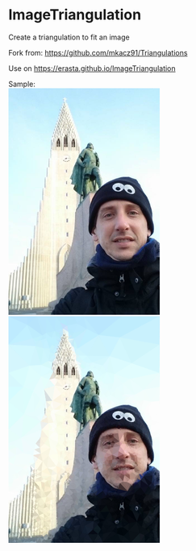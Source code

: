 # ImageTriangulation
Create a triangulation to fit an image

Fork from: https://github.com/mkacz91/Triangulations

Use on https://erasta.github.io/ImageTriangulation

Sample:<br/>
<img src="out/iceland0.jpg" width="300"></img>
<img src="out/iceland2.png" width="300"></img>
